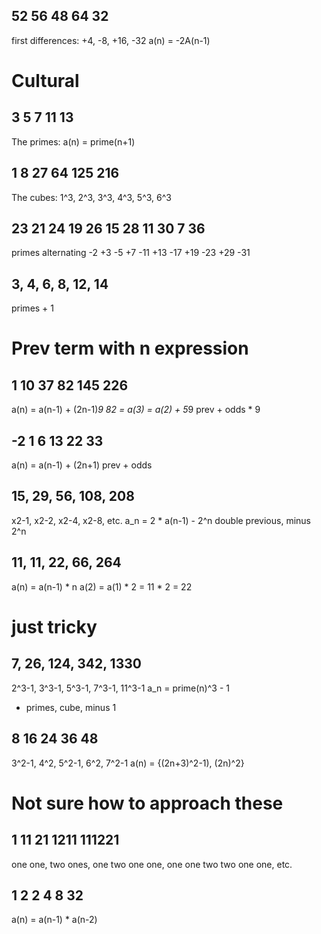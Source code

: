 ## 52 56 48 64 32

first differences: +4, -8, +16, -32
a(n) = -2A(n-1)



# Cultural

## 3 5 7 11 13

The primes: a(n) = prime(n+1)

## 1 8 27 64 125 216

The cubes: 1^3, 2^3, 3^3, 4^3, 5^3, 6^3

## 23 21 24 19 26 15 28 11 30 7 36
primes alternating
-2 +3 -5 +7 -11 +13 -17 +19 -23 +29 -31


## 3, 4, 6, 8, 12, 14

primes + 1

# Prev term with n expression

## 1 10 37 82 145 226

a(n) = a(n-1) + (2n-1)*9
82 = a(3) = a(2) + 5*9
prev + odds * 9

## -2 1 6 13 22 33

a(n) = a(n-1) + (2n+1)
prev + odds

## 15, 29, 56, 108, 208

x2-1, x2-2, x2-4, x2-8, etc.
a_n = 2 * a(n-1) - 2^n
double previous, minus 2^n

## 11, 11, 22, 66, 264

a(n) = a(n-1) * n
a(2) = a(1) * 2 = 11 * 2 = 22



# just tricky

## 7, 26, 124, 342, 1330

2^3-1, 3^3-1, 5^3-1, 7^3-1, 11^3-1
a_n = prime(n)^3 - 1

- primes, cube, minus 1

## 8 16 24 36 48

3^2-1, 4^2, 5^2-1, 6^2, 7^2-1
a(n) = {(2n+3)^2-1), (2n)^2}

# Not sure how to approach these

## 1 11 21 1211 111221

one one, two ones, one two one one, one one two two one one, etc.
## 1 2 2 4 8 32

a(n) = a(n-1) * a(n-2)
